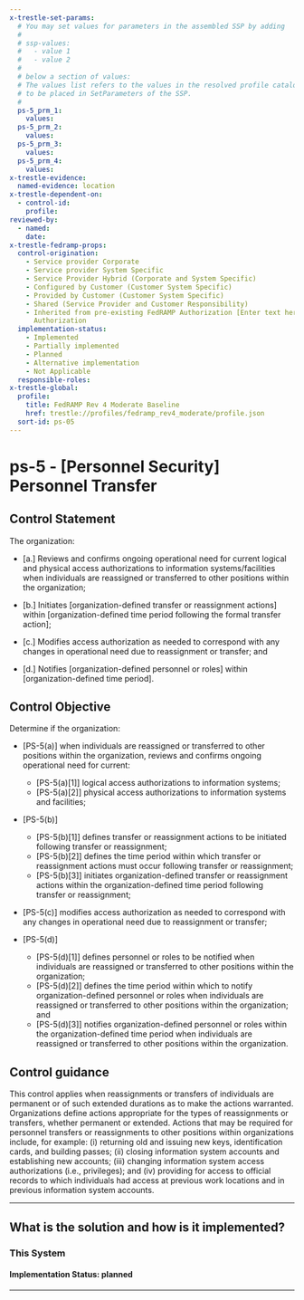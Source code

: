 ```yaml
---
x-trestle-set-params:
  # You may set values for parameters in the assembled SSP by adding
  #
  # ssp-values:
  #   - value 1
  #   - value 2
  #
  # below a section of values:
  # The values list refers to the values in the resolved profile catalog, and the ssp-values represent new values
  # to be placed in SetParameters of the SSP.
  #
  ps-5_prm_1:
    values:
  ps-5_prm_2:
    values:
  ps-5_prm_3:
    values:
  ps-5_prm_4:
    values:
x-trestle-evidence:
  named-evidence: location
x-trestle-dependent-on:
  - control-id:
    profile:
reviewed-by:
  - named:
    date:
x-trestle-fedramp-props:
  control-origination:
    - Service provider Corporate
    - Service provider System Specific
    - Service Provider Hybrid (Corporate and System Specific)
    - Configured by Customer (Customer System Specific)
    - Provided by Customer (Customer System Specific)
    - Shared (Service Provider and Customer Responsibility)
    - Inherited from pre-existing FedRAMP Authorization [Enter text here], Date of
      Authorization
  implementation-status:
    - Implemented
    - Partially implemented
    - Planned
    - Alternative implementation
    - Not Applicable
  responsible-roles:
x-trestle-global:
  profile:
    title: FedRAMP Rev 4 Moderate Baseline
    href: trestle://profiles/fedramp_rev4_moderate/profile.json
  sort-id: ps-05
---
```


# ps-5 - \[Personnel Security\] Personnel Transfer

## Control Statement

The organization:

- \[a.\] Reviews and confirms ongoing operational need for current logical and physical access authorizations to information systems/facilities when individuals are reassigned or transferred to other positions within the organization;

- \[b.\] Initiates [organization-defined transfer or reassignment actions] within [organization-defined time period following the formal transfer action];

- \[c.\] Modifies access authorization as needed to correspond with any changes in operational need due to reassignment or transfer; and

- \[d.\] Notifies [organization-defined personnel or roles] within [organization-defined time period].

## Control Objective

Determine if the organization:

- \[PS-5(a)\] when individuals are reassigned or transferred to other positions within the organization, reviews and confirms ongoing operational need for current:

  - \[PS-5(a)[1]\] logical access authorizations to information systems;
  - \[PS-5(a)[2]\] physical access authorizations to information systems and facilities;

- \[PS-5(b)\]

  - \[PS-5(b)[1]\] defines transfer or reassignment actions to be initiated following transfer or reassignment;
  - \[PS-5(b)[2]\] defines the time period within which transfer or reassignment actions must occur following transfer or reassignment;
  - \[PS-5(b)[3]\] initiates organization-defined transfer or reassignment actions within the organization-defined time period following transfer or reassignment;

- \[PS-5(c)\] modifies access authorization as needed to correspond with any changes in operational need due to reassignment or transfer;

- \[PS-5(d)\]

  - \[PS-5(d)[1]\] defines personnel or roles to be notified when individuals are reassigned or transferred to other positions within the organization;
  - \[PS-5(d)[2]\] defines the time period within which to notify organization-defined personnel or roles when individuals are reassigned or transferred to other positions within the organization; and
  - \[PS-5(d)[3]\] notifies organization-defined personnel or roles within the organization-defined time period when individuals are reassigned or transferred to other positions within the organization.

## Control guidance

This control applies when reassignments or transfers of individuals are permanent or of such extended durations as to make the actions warranted. Organizations define actions appropriate for the types of reassignments or transfers, whether permanent or extended. Actions that may be required for personnel transfers or reassignments to other positions within organizations include, for example: (i) returning old and issuing new keys, identification cards, and building passes; (ii) closing information system accounts and establishing new accounts; (iii) changing information system access authorizations (i.e., privileges); and (iv) providing for access to official records to which individuals had access at previous work locations and in previous information system accounts.

______________________________________________________________________

## What is the solution and how is it implemented?

<!-- For implementation status enter one of: implemented, partial, planned, alternative, not-applicable -->

<!-- Note that the list of rules under ### Rules: is read-only and changes will not be captured after assembly to JSON -->

### This System

<!-- Add implementation prose for the main This System component for control: ps-5 -->

#### Implementation Status: planned

______________________________________________________________________
